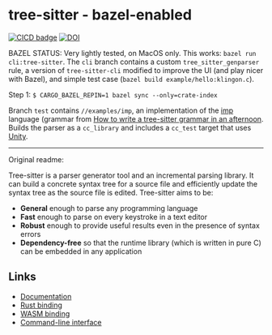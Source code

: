 # tree-sitter - bazel-enabled

[![CICD badge]][CICD]
[![DOI](https://zenodo.org/badge/14164618.svg)](https://zenodo.org/badge/latestdoi/14164618)

[CICD badge]: https://github.com/tree-sitter/tree-sitter/actions/workflows/CICD.yml/badge.svg
[CICD]: https://github.com/tree-sitter/tree-sitter/actions/workflows/CICD.yml

BAZEL STATUS: Very lightly tested, on MacOS only. This works: `bazel run cli:tree-sitter`. The `cli` branch contains a custom
`tree_sitter_genparser` rule, a version of `tree-sitter-cli` modified to improve the UI (and play nicer with Bazel), and simple test case (`bazel build example/hello:klingon.c`).

Step 1: `$ CARGO_BAZEL_REPIN=1 bazel sync --only=crate-index`

Branch `test` contains `//examples/imp`, an implementation of the [imp](https://softwarefoundations.cis.upenn.edu/lf-current/Imp.html) language (grammar from [How to write a tree-sitter grammar in an afternoon](https://siraben.dev/2022/03/01/tree-sitter.html). Builds the parser as a `cc_library` and includes a `cc_test` target that uses [Unity](https://github.com/ThrowTheSwitch/Unity).

-----
Original readme:

Tree-sitter is a parser generator tool and an incremental parsing library. It can build a concrete syntax tree for a source file and efficiently update the syntax tree as the source file is edited. Tree-sitter aims to be:

- **General** enough to parse any programming language
- **Fast** enough to parse on every keystroke in a text editor
- **Robust** enough to provide useful results even in the presence of syntax errors
- **Dependency-free** so that the runtime library (which is written in pure C) can be embedded in any application

## Links

- [Documentation](https://tree-sitter.github.io)
- [Rust binding](lib/binding_rust/README.md)
- [WASM binding](lib/binding_web/README.md)
- [Command-line interface](cli/README.md)
